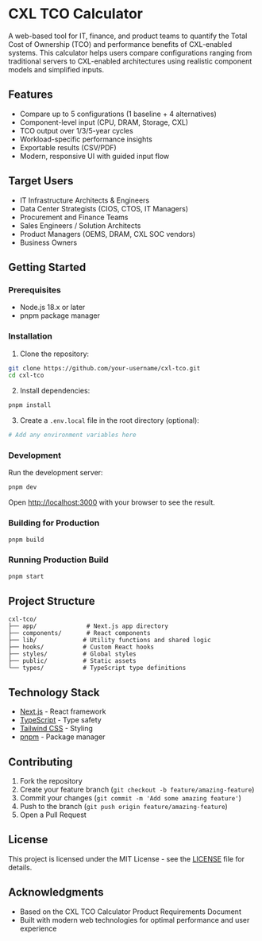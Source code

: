 # CXL TCO Calculator

A web-based tool for IT, finance, and product teams to quantify the Total Cost of Ownership (TCO) and performance benefits of CXL-enabled systems. This calculator helps users compare configurations ranging from traditional servers to CXL-enabled architectures using realistic component models and simplified inputs.

## Features

- Compare up to 5 configurations (1 baseline + 4 alternatives)
- Component-level input (CPU, DRAM, Storage, CXL)
- TCO output over 1/3/5-year cycles
- Workload-specific performance insights
- Exportable results (CSV/PDF)
- Modern, responsive UI with guided input flow

## Target Users

- IT Infrastructure Architects & Engineers
- Data Center Strategists (CIOS, CTOS, IT Managers)
- Procurement and Finance Teams
- Sales Engineers / Solution Architects
- Product Managers (OEMS, DRAM, CXL SOC vendors)
- Business Owners

## Getting Started

### Prerequisites

- Node.js 18.x or later
- pnpm package manager

### Installation

1. Clone the repository:
```bash
git clone https://github.com/your-username/cxl-tco.git
cd cxl-tco
```

2. Install dependencies:
```bash
pnpm install
```

3. Create a `.env.local` file in the root directory (optional):
```bash
# Add any environment variables here
```

### Development

Run the development server:

```bash
pnpm dev
```

Open [http://localhost:3000](http://localhost:3000) with your browser to see the result.

### Building for Production

```bash
pnpm build
```

### Running Production Build

```bash
pnpm start
```

## Project Structure

```
cxl-tco/
├── app/              # Next.js app directory
├── components/       # React components
├── lib/             # Utility functions and shared logic
├── hooks/           # Custom React hooks
├── styles/          # Global styles
├── public/          # Static assets
└── types/           # TypeScript type definitions
```

## Technology Stack

- [Next.js](https://nextjs.org/) - React framework
- [TypeScript](https://www.typescriptlang.org/) - Type safety
- [Tailwind CSS](https://tailwindcss.com/) - Styling
- [pnpm](https://pnpm.io/) - Package manager

## Contributing

1. Fork the repository
2. Create your feature branch (`git checkout -b feature/amazing-feature`)
3. Commit your changes (`git commit -m 'Add some amazing feature'`)
4. Push to the branch (`git push origin feature/amazing-feature`)
5. Open a Pull Request

## License

This project is licensed under the MIT License - see the [LICENSE](LICENSE) file for details.

## Acknowledgments

- Based on the CXL TCO Calculator Product Requirements Document
- Built with modern web technologies for optimal performance and user experience
